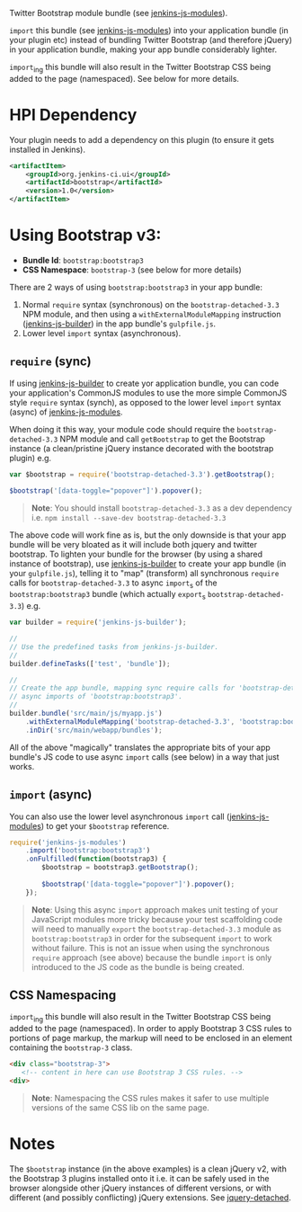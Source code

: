 Twitter Bootstrap module bundle (see [jenkins-js-modules]).

`import` this bundle (see [jenkins-js-modules]) into your application bundle (in your plugin etc) instead of bundling
Twitter Bootstrap (and therefore jQuery) in your application bundle, making your app bundle
considerably lighter.

`import`<sub>ing</sub> this bundle will also result in the Twitter Bootstrap CSS being added to the page (namespaced).
 See below for more details.

# HPI Dependency
Your plugin needs to add a dependency on this plugin (to ensure it gets installed in Jenkins). 

```xml
<artifactItem>
    <groupId>org.jenkins-ci.ui</groupId>
    <artifactId>bootstrap</artifactId>
    <version>1.0</version>
</artifactItem>
```

# Using Bootstrap v3:

* __Bundle Id__: `bootstrap:bootstrap3`
* __CSS Namespace__: `bootstrap-3` (see below for more details)

There are 2 ways of using `bootstrap:bootstrap3` in your app bundle:
 
1. Normal `require` syntax (synchronous) on the `bootstrap-detached-3.3` NPM module, and then using a `withExternalModuleMapping` instruction ([jenkins-js-builder]) in the app bundle's `gulpfile.js`.  
1. Lower level `import` syntax (asynchronous).
  
## `require` (sync)
If using [jenkins-js-builder] to create yor application bundle, you can code your application's CommonJS modules to
use the more simple CommonJS style `require` syntax (synch), as opposed to the lower level `import` syntax (async)
of [jenkins-js-modules].
   
When doing it this way, your module code should require the `bootstrap-detached-3.3` NPM module and
call `getBootstrap` to get the Bootstrap instance (a clean/pristine jQuery instance decorated with the 
bootstrap plugin) e.g.

```javascript
var $bootstrap = require('bootstrap-detached-3.3').getBootstrap();

$bootstrap('[data-toggle="popover"]').popover();
```
    
> __Note__: You should install `bootstrap-detached-3.3` as a dev dependency i.e. `npm install --save-dev bootstrap-detached-3.3`
    
The above code will work fine as is, but the only downside is that your app bundle will be very bloated as it will
include both jquery and twitter bootstrap. To lighten your bundle for the browser (by using a shared instance of bootstrap),
use [jenkins-js-builder] to create your app bundle (in your `gulpfile.js`), telling it to "map" (transform) all
synchronous `require` calls for `bootstrap-detached-3.3` to async `import`<sub>s</sub> of the `bootstrap:bootstrap3`
bundle (which actually `export`<sub>s</sub> `bootstrap-detached-3.3`) e.g.

```javascript
var builder = require('jenkins-js-builder');

//
// Use the predefined tasks from jenkins-js-builder.
//
builder.defineTasks(['test', 'bundle']);

//
// Create the app bundle, mapping sync require calls for 'bootstrap-detached-3.3' to 
// async imports of 'bootstrap:bootstrap3'.
//
builder.bundle('src/main/js/myapp.js')
    .withExternalModuleMapping('bootstrap-detached-3.3', 'bootstrap:bootstrap3')
    .inDir('src/main/webapp/bundles');
```
    
All of the above "magically" translates the appropriate bits of your app bundle's JS code to use async `import` calls
(see below) in a way that just works.     

## `import` (async)  
You can also use the lower level asynchronous `import` call ([jenkins-js-modules]) to get your `$bootstrap` reference.  

```javascript
require('jenkins-js-modules')
    .import('bootstrap:bootstrap3')
    .onFulfilled(function(bootstrap3) {
        $bootstrap = bootstrap3.getBootstrap();
        
        $bootstrap('[data-toggle="popover"]').popover();
    });
```

> __Note__: Using this async `import` approach makes unit testing of your JavaScript modules more tricky because 
> your test scaffolding code will need to manually `export` the `bootstrap-detached-3.3` module as `bootstrap:bootstrap3`
> in order for the subsequent `import` to work without failure. This is not an issue when using the synchronous `require`
> approach (see above) because the bundle `import` is only introduced to the JS code as the bundle is being created.

## CSS Namespacing
`import`<sub>ing</sub> this bundle will also result in the Twitter Bootstrap CSS being added to the page (namespaced).
In order to apply Bootstrap 3 CSS rules to portions of page markup, the markup will need to be enclosed in an element
containing the `bootstrap-3` class.

```html
<div class="bootstrap-3">
   <!-- content in here can use Bootstrap 3 CSS rules. -->
<div>
```
 
> __Note__: Namespacing the CSS rules makes it safer to use multiple versions of the same CSS lib on the same page. 

# Notes

The `$bootstrap` instance (in the above examples) is a clean jQuery v2, with the Bootstrap 3 
plugins installed onto it i.e. it can be safely used in the browser alongside other jQuery instances of 
different versions, or with different (and possibly conflicting) jQuery extensions.
See [jquery-detached].

[jquery-detached]: https://github.com/tfennelly/jquery-detached
[jenkins-js-builder]: https://github.com/tfennelly/jenkins-js-builder
[jenkins-js-modules]: https://github.com/tfennelly/jenkins-js-modules